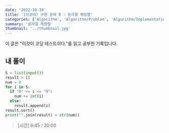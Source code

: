 ```yaml
---
date: '2022-10-19'
title: '[이코테] 구현 문제 8 : 문자열 재정렬'
categories: ['Algorithm', 'Algorithm/Problem', 'Algorithm/Implementation']
summary: '문자열 재정렬'
thumbnail: '../thumbnail.jpg'
---
```


<p>이 글은 "이것이 코딩 테스트이다."를 읽고 공부한 기록입니다.</p>

## 내 풀이

```python
S = list(input())
result = []
num = 0
for i in S:
  if "0" <= i <= "9":
    num += int(i)
  else:
    result.append(i)
result.sort()
print("".join(result) + str(num))
```

> [시간] 6:45 / 20:00
